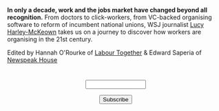**In only a decade, work and the jobs market have changed beyond all recognition.** From doctors to click-workers, from VC-backed organising software to reform of incumbent national unions, WSJ journalist [Lucy Harley-McKeown](https://twitter.com/lhm1) takes us on a journey to discover how workers are organising in the 21st century.

Edited by Hannah O'Rourke of [Labour Together](https://www.labourtogether.uk/) & Edward Saperia of [Newspeak House](http://newspeak.house/)

<form style="border:0px solid #eb5021;padding:10px;text-align:center;" action="https://tinyletter.com/reorganise" method="post" target="popupwindow" onsubmit="window.open('https://tinyletter.com/reorganise', 'popupwindow', 'scrollbars=yes,width=800,height=600');return true"><p><label for="tlemail"></label></p><p><input type="text" style="width:140px" name="email" id="tlemail" /></p><input type="hidden" value="1" name="embed"/><input type="submit" value="Subscribe" /></form>

<script src="http://code.jquery.com/jquery-1.4.2.min.js"></script> <script> var x = document.getElementsByClassName("site-footer-credits"); setTimeout(() => { x[0].remove(); }, 10); </script>
